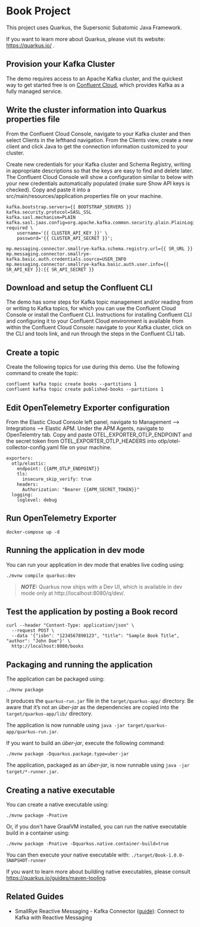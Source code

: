 # Book Project

This project uses Quarkus, the Supersonic Subatomic Java Framework.

If you want to learn more about Quarkus, please visit its website: https://quarkus.io/ .


## Provision your Kafka Cluster
The demo requires access to an Apache Kafka cluster, and the quickest way to get started free is on [Confluent Cloud](https://www.confluent.io/confluent-cloud/tryfree), which provides Kafka as a fully managed service.



## Write the cluster information into Quarkus properties file
From the Confluent Cloud Console, navigate to your Kafka cluster and then select Clients in the lefthand navigation. From the Clients view, create a new client and click Java to get the connection information customized to your cluster.

Create new credentials for your Kafka cluster and Schema Registry, writing in appropriate descriptions so that the keys are easy to find and delete later. The Confluent Cloud Console will show a configuration similar to below with your new credentials automatically populated (make sure Show API keys is checked). Copy and paste it into a src/main/resources/application.properties file on your machine.
```shell script
kafka.bootstrap.servers={{ BOOTSTRAP_SERVERS }}
kafka.security.protocol=SASL_SSL
kafka.sasl.mechanism=PLAIN
kafka.sasl.jaas.config=org.apache.kafka.common.security.plain.PlainLoginModule required \
    username='{{ CLUSTER_API_KEY }}' \
    password='{{ CLUSTER_API_SECRET }}';

mp.messaging.connector.smallrye-kafka.schema.registry.url={{ SR_URL }}
mp.messaging.connector.smallrye-kafka.basic.auth.credentials.source=USER_INFO
mp.messaging.connector.smallrye-kafka.basic.auth.user.info={{ SR_API_KEY }}:{{ SR_API_SECRET }}
```


## Download and setup the Confluent CLI
The demo has some steps for Kafka topic management and/or reading from or writing to Kafka topics, for which you can use the Confluent Cloud Console or install the Confluent CLI. Instructions for installing Confluent CLI and configuring it to your Confluent Cloud environment is available from within the Confluent Cloud Console: navigate to your Kafka cluster, click on the CLI and tools link, and run through the steps in the Confluent CLI tab.


## Create a topic
Create the following topics for use during this demo. Use the following command to create the topic:
```shell script
confluent kafka topic create books --partitions 1
confluent kafka topic create published-books --partitions 1
```


## Edit OpenTelemetry Exporter configuration
From the Elastic Cloud Console left panel, navigate to Management --> Integrations --> Elastic APM. Under the APM Agents, navigate to OpenTelemtry tab. Copy and paste OTEL_EXPORTER_OTLP_ENDPOINT and the secret token from OTEL_EXPORTER_OTLP_HEADERS into otlp/otel-collector-config.yaml file on your machine.

```shell script
exporters:
  otlp/elastic:
    endpoint: {{APM_OTLP_ENDPOINT}}
    tls:
      insecure_skip_verify: true
    headers:
      Authorization: "Bearer {{APM_SECRET_TOKEN}}" 
  logging:
    loglevel: debug
```


## Run OpenTelemetry Exporter
```shell script
docker-compose up -d
```


## Running the application in dev mode

You can run your application in dev mode that enables live coding using:
```shell script
./mvnw compile quarkus:dev
```

> **_NOTE:_**  Quarkus now ships with a Dev UI, which is available in dev mode only at http://localhost:8080/q/dev/.


## Test the application by posting a Book record
```
curl --header "Content-Type: application/json" \
  --request POST \
  --data '{"isbn": "1234567890123", "title": "Sample Book Title", "author": "John Doe"}' \
  http://localhost:8080/books
```


## Packaging and running the application

The application can be packaged using:
```shell script
./mvnw package
```
It produces the `quarkus-run.jar` file in the `target/quarkus-app/` directory.
Be aware that it’s not an _über-jar_ as the dependencies are copied into the `target/quarkus-app/lib/` directory.

The application is now runnable using `java -jar target/quarkus-app/quarkus-run.jar`.

If you want to build an _über-jar_, execute the following command:
```shell script
./mvnw package -Dquarkus.package.type=uber-jar
```

The application, packaged as an _über-jar_, is now runnable using `java -jar target/*-runner.jar`.

## Creating a native executable

You can create a native executable using: 
```shell script
./mvnw package -Pnative
```

Or, if you don't have GraalVM installed, you can run the native executable build in a container using: 
```shell script
./mvnw package -Pnative -Dquarkus.native.container-build=true
```

You can then execute your native executable with: `./target/Book-1.0.0-SNAPSHOT-runner`

If you want to learn more about building native executables, please consult https://quarkus.io/guides/maven-tooling.

## Related Guides

- SmallRye Reactive Messaging - Kafka Connector ([guide](https://quarkus.io/guides/kafka-reactive-getting-started)): Connect to Kafka with Reactive Messaging

